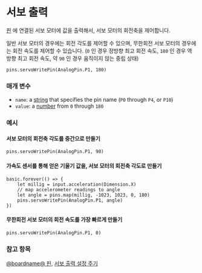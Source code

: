 # 서보 출력

[핀](/device/pins) 에 연결된 서보 모터에 값을 출력해서, 서보 모터의 회전축을 제어합니다.

일반 서보 모터의 경우에는 회전 각도를 제어할 수 있으며, 무한회전 서보 모터의 경우에는 회전 속도를 제어할 수 있습니다. (`0` 인 경우 정방향 최고 회전 속도, `180` 인 경우 역방향 최고 회전 속도, 약 `90` 인 경우 움직이지 않는 중립 상태)

```sig
pins.servoWritePin(AnalogPin.P1, 180)
```

### 매개 변수

* `name`: a [string](/reference/types/string) that specifies the pin name (`P0` through `P4`, or `P10`)
* `value`: a [number](/reference/types/number) from `0` through `180`

### 예시

#### 서보 모터의 회전축 각도를 중간으로 만들기

```blocks
pins.servoWritePin(AnalogPin.P1, 90)
```

#### 가속도 센서를 통해 얻은 기울기 값을, 서보 모터의 회전축 각도로 만들기

```blocks
basic.forever(() => {
    let millig = input.acceleration(Dimension.X)
    // map accelerometer readings to angle
    let angle = pins.map(millig, -1023, 1023, 0, 180)
    pins.servoWritePin(AnalogPin.P1, angle)
})
```

#### 무한회전 서보 모터의 회전 속도를 가장 빠르게 만들기

```blocks
pins.servoWritePin(AnalogPin.P1, 0)
```

### 참고 항목

[@boardname@ 핀](/device/pins), [서보 출력 설정 주기](/reference/pins/servo-set-pulse)